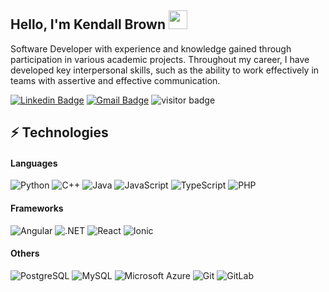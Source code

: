 ## Hello, I'm Kendall Brown <img src="https://raw.githubusercontent.com/aemmadi/aemmadi/master/wave.gif" width="30">

Software Developer with experience and knowledge gained through participation in various academic projects. Throughout my career, I have developed key interpersonal skills, such as the ability to work effectively in teams with assertive and effective communication.

[![Linkedin Badge](https://img.shields.io/badge/-KendallBrown-blue?style=flat-square&logo=Linkedin&logoColor=white&link=https://www.linkedin.com/in/anirudhemmadi/)](https://www.linkedin.com/in/anirudhemmadi/)
[![Gmail Badge](https://img.shields.io/badge/-kenbrojim21@gmail.com-c14438?style=flat-square&logo=Gmail&logoColor=white&link=mailto:kanna6501@gmail.com)](mailto:kenbrojim21@gmail.com)
![visitor badge](https://visitor-badge.laobi.icu/badge?page_id=Kendall2106.visitor-badge&left_color=black)

## ⚡ Technologies

#### Languages
![Python](https://img.shields.io/badge/-Python-black?style=flat-square&logo=Python)
![C++](https://img.shields.io/badge/-C++-00599C?style=flat-square&logo=c)
![Java](https://img.shields.io/badge/-java-E34A86?style=flat-square&logo=java)
![JavaScript](https://img.shields.io/badge/-JavaScript-black?style=flat-square&logo=javascript)
![TypeScript](https://img.shields.io/badge/-TypeScript-007ACC?style=flat-square&logo=typescript&logoColor=white)
![PHP](https://img.shields.io/badge/-PHP-black?style=flat-square&logo=PHP)


#### Frameworks
![Angular](https://img.shields.io/badge/-Angular-E34F26?style=flat-square&logo=Angular&logoColor=white)
![.NET](https://img.shields.io/badge/-.NET-1572B6?style=flat-square&logo=.NET)
![React](https://img.shields.io/badge/-React-563D7C?style=flat-square&logo=React)
![Ionic](https://img.shields.io/badge/-Ionic-black?style=flat-square&logo=Ionic)



#### Others
![PostgreSQL](https://img.shields.io/badge/-PostgreSQL-336791?style=flat-square&logo=postgresql)
![MySQL](https://img.shields.io/badge/-MySQL-black?style=flat-square&logo=mysql)
![Microsoft Azure](https://img.shields.io/badge/Microsoft%20Azure-232F7E?style=flat-square&logo=microsoft-azure)
![Git](https://img.shields.io/badge/-Git-black?style=flat-square&logo=git)
![GitLab](https://img.shields.io/badge/-GitLab-FCA121?style=flat-square&logo=gitlab)



